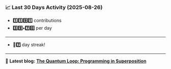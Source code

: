 <!--START_STATS-->
### 📈 Last 30 Days Activity (2025-08-26)  
- **1️⃣1️⃣9️⃣1️⃣** contributions  
- **3️⃣9️⃣•7️⃣0️⃣** per day
---
- **🎱7️⃣** day streak!
---
📝 **Latest blog:** [**The Quantum Loop: Programming in Superposition**](https://andriak.com/blog/quantum-loop)
<!--END_STATS-->
